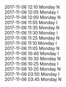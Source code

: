 2017-11-06 12:10 Monday  N  
2017-11-06 12:05 Monday  I  
2017-11-06 12:00 Monday  N  
2017-11-06 11:55 Monday  I  
2017-11-06 11:35 Monday  N  
2017-11-06 11:30 Monday  I  
2017-11-06 11:25 Monday  N  
2017-11-06 11:10 Monday  I  
2017-11-06 11:05 Monday  N  
2017-11-06 10:40 Monday  I  
2017-11-06 10:30 Monday  N  
2017-11-06 10:25 Monday  I  
2017-11-06 10:20 Monday  N  
2017-11-06 03:50 Monday  I  
2017-11-06 03:45 Monday  N  
